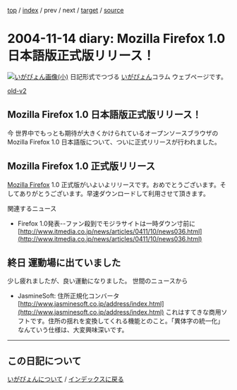 [top](https://igapyon.github.io/diary/) 
 / [index](https://igapyon.github.io/diary/2004/index.html) 
 / prev 
 / next 
 / [target](https://igapyon.github.io/diary/2004/ig041114.html) 
 / [source](https://github.com/igapyon/diary/blob/gh-pages/2004/ig041114.html.src.md) 

2004-11-14 diary: Mozilla Firefox 1.0 日本語版正式版リリース！
=====================================================================================================
[![いがぴょん画像(小)](https://igapyon.github.io/diary/images/iga200306s.jpg "いがぴょん")](https://igapyon.github.io/diary/memo/memoigapyon.html) 日記形式でつづる [いがぴょん](https://igapyon.github.io/diary/memo/memoigapyon.html)コラム ウェブページです。

[old-v2](ig041114-orig.html)

## Mozilla Firefox 1.0 日本語版正式版リリース！

今 世界中でもっとも期待が大きくかけられているオープンソースブラウザの Mozilla Firefox 1.0 日本語版について、ついに正式リリースが行われました。

## Mozilla Firefox 1.0 正式版リリース

[Mozilla Firefox](http://www.igapyon.jp/igapyon/diary/keyword/firefox.html) 1.0 正式版がいよいよリリースです。おめでとうございます。そしてありがとうございます。早速ダウンロードして利用させて頂きます。

関連するニュース

* Firefox 1.0発表--ファン殺到でモジラサイトは一時ダウン寸前に
  [http://www.itmedia.co.jp/news/articles/0411/10/news036.html](http://www.itmedia.co.jp/news/articles/0411/10/news036.html)

## 終日 運動場に出ていました

少し疲れましたが、良い運動になりました。
世間のニュースから
* JasmineSoft: 住所正規化コンバータ
  [http://www.jasminesoft.co.jp/address/index.html](http://www.jasminesoft.co.jp/address/index.html)
  これはすてきな商用ソフトです。住所の揺れを変換してくれる機能とのこと。「異体字の統一化」なんていう仕様は、大変興味深いです。


----------------------------------------------------------------------------------------------------

## この日記について
[いがぴょんについて](https://igapyon.github.io/diary/memo/memoigapyon.html) / [インデックスに戻る](https://igapyon.github.io/diary/idxall.html)
